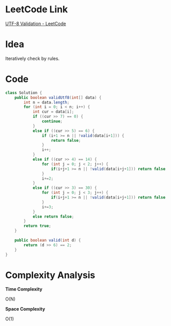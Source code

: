 # LeetCode Link

[UTF-8 Validation - LeetCode](https://leetcode.com/problems/utf-8-validation/)

# Idea

Iteratively check by rules.

# Code

```java
class Solution {
    public boolean validUtf8(int[] data) {
        int n = data.length;
        for (int i = 0; i < n; i++) {
            int cur = data[i];
            if ((cur >> 7) == 0) {
                continue;
            }
            else if ((cur >> 5) == 6) {
                if (i+1 >= n || !valid(data[i+1])) {
                    return false;
                }
                i++;
            }
            else if ((cur >> 4) == 14) {
                for (int j = 0; j < 2; j++) {
                    if(i+j+1 >= n || !valid(data[i+j+1])) return false;
                }
                i+=2;
            }
            else if ((cur >> 3) == 30) {
                for (int j = 0; j < 3; j++) {
                    if(i+j+1 >= n || !valid(data[i+j+1])) return false;
                }
                i+=3;
            }
            else return false;
        }
        return true;
    }
    
    public boolean valid(int d) {
        return (d >> 6) == 2;
    }
}
```

# Complexity Analysis

**Time Complexity**

O(N)

**Space Complexity**

O(1)
